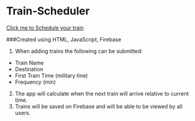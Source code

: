 # Train-Scheduler

[Click me to Schedule your train]()

###Created using HTML, JavaScript, Firebase

1. When adding trains the following can be submitted: 
* Train Name
* Destination
* First Train Time (military tine)
* Frequency (min)
2. The app will calculate when the next train will arrive relative to current time.
3. Trains will be saved on Firebase and will be able to be viewed by all users.
